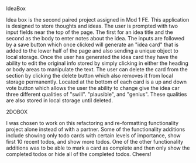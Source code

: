
IdeaBox

Idea box is the second paired project assigned in Mod 1 FE.  This application is designed to store thoughts and ideas.  The user is prompted with two input fields near the top of the page.  The first for an idea title and the second as the body to enter notes about the idea.  The inputs are followed by a save button which once clicked will generate an "idea card" that is added to the lower half of the page and also sending a unique object to local storage.  Once the user has generated the idea card they have the ability to edit the original info stored by simply clicking in either the heading or body areas to manipulate the text.  The user can delete the card from the section by clicking the delete button which also removes it from local storage permanently.  Located at the bottom of each card is a up and down vote button which allows the user the ability to change give the idea car three different qualities of "swill". "plausible", and "genius".  These qualities are also stored in local storage until deleted.


2DOBOX

I was chosen to work on this refactoring and re-formatting functionality project alone instead of with a partner. Some of the functionality additions include showing only todo cards with certain levels of importance, show first 10 recent todos, and show more todos. One of the other functionality additions was to be able to mark a card as complete and then only show the completed todos or hide all of the completed todos. Cheers!
